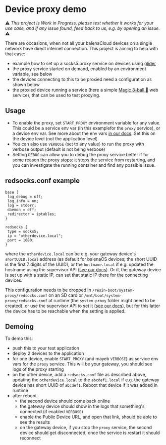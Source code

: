 # Device proxy demo

⚠️ _This project is Work in Progress, please test whether it works for your use case, and if any issue found, feed back to us, e.g. by opening an issue._ ⚠️

There are occasions, when not all your balenaCloud devices on a single network have direct internet connection. This project is aiming to help with that case:

* example how to set up a socks5 proxy service on devices using [glider][glider]
* the proxy service started on demand, enabled by an environment variable, see below
* the devices connecting to this to be proxied need a configuration as shown below
* the proxied device running a service (here a simple [Magic 8-ball 🎱][magic-8] web service), that can be used to test proxying.

## Usage

* To enable the proxy, set `START_PROXY` environment variable for any value. This could be a service env var (in this examplefor the `proxy` service), or a device env var. See more about the env vars [in our docs][envvar]. Set this on the device level (not the application level)
* You can also use `VERBOSE` (set to any value) to run the proxy with verbose output (default is not being verbose)
* Setting `DEBUG` can allow you to debug the proxy service better if for some reason the proxy stops: it stops the service from restarting, and you can investigate the running container and find any possible issue.

## redsocks.conf example

```
base {
 log_debug = off;
 log_info = on;
 log = stderr;
 daemon = off;
 redirector = iptables;
}

redsocks {
 type = socks5;
 ip = "otherdevice.local";
 port = 1080;
}
```
where the `otherdevice.local` can be e.g. your gateway device's `shortUUID.local` address (as default for balenaOS devices; the short UUID is the first 7 digits of the UUID), or the `hostname.local` if e.g. updated the hostname using the supervisor API ([see our docs][host-config]). Or if, the gateway device is set up with a static IP, can set that static IP there for the connecting devices.

This configuration needs to be dropped in `/resin-boot/system-proxy/redsocks.conf` on an SD card or `/mnt/boot/system-proxy/redsocks.conf` at runtime (the `system-proxy` folder might need to be created), or use the supervisor API to set it ([see our docs][host-config]), but for this latter the device has to be reachable when the setting is applied.

## Demoing

To demo this:

* push this to your test application
* deploy 2 devices to the application
* for one device, enable `START_PROXY` (and mayeb `VERBOSE`) as service env vars for the `proxy` service. This will be your gateway, you should see logs of the proxy starting
* on the other device, add a `redsocks.conf` file as described above, updating the `otherdevice.local` to the `abcdef1.local` if e.g. the gateway device has short UUID of `abcdef1`. Reboot that device if it was added in runtime
* after reboot
  * the second device should come back online
  * the gateway device should show in the logs that something's connected (if enabled `VERBOSE`)
  * enable the Public Device URL, and open that link, should be able to see the results
  * on the gateway device, if you stop the `proxy` service, the second device should get disconnected; once the service is restart it should reconnect

[envvar]: https://www.balena.io/docs/learn/manage/serv-vars/#environment-and-service-variables "Environment and service variables"
[glider]: https://github.com/nadoo/glider "glider project page on GitHub"
[host-config]: https://www.balena.io/docs/reference/supervisor/supervisor-api/#patch-v1devicehost-config "host-config supervisor API docs"
[magic-8]: https://en.wikipedia.org/wiki/Magic_8-Ball "Magic 8-Ball on Wikipedia"